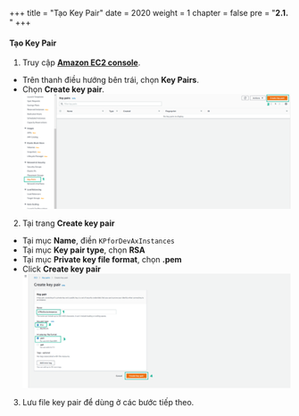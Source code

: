 +++
title = "Tạo Key Pair"
date = 2020
weight = 1
chapter = false
pre = "<b>2.1. </b>"
+++
#### Tạo Key Pair

1. Truy cập [**Amazon EC2 console**](https://console.aws.amazon.com/ec2/).
* Trên thanh điều hướng bên trái, chọn **Key Pairs**.
* Chọn **Create key pair**. 
![Create Key Pair](/images/2-prepare/2.1-createkeypair/createkeypair-001.png?featherlight=false&width=90pc)
2. Tại trang **Create key pair**
* Tại mục **Name**, điền ```KPforDevAxInstances```
* Tại mục **Key pair type**, chọn **RSA**
* Tại mục **Private key file format**, chọn **.pem**
* Click **Create key pair**
![Create Key Pair](/images/2-prepare/2.1-createkeypair/createkeypair-002.png?featherlight=false&width=90pc)
3. Lưu file key pair để dùng ở các bước tiếp theo.